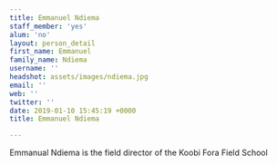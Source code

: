 ```yaml
---
title: Emmanuel Ndiema
staff_member: 'yes'
alum: 'no'
layout: person_detail
first_name: Emmanuel
family_name: Ndiema
username: ''
headshot: assets/images/ndiema.jpg
email: ''
web: ''
twitter: ''
date: 2019-01-10 15:45:19 +0000
title: Emmanuel Ndiema

---
```

Emmanual Ndiema is the field director of the Koobi Fora Field School
